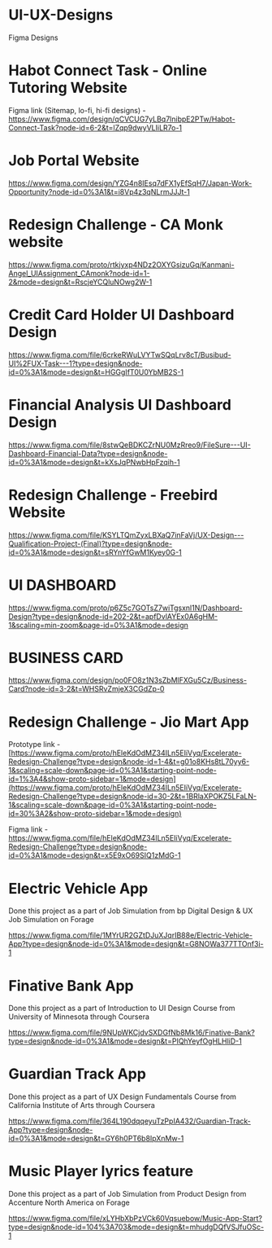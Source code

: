 # UI-UX-Designs

Figma Designs

# Habot Connect Task - Online Tutoring Website

Figma link (Sitemap, lo-fi, hi-fi designs) - https://www.figma.com/design/qCVCUG7yLBq7lnibpE2PTw/Habot-Connect-Task?node-id=6-2&t=lZqp9dwyVLIiLR7o-1

# Job Portal Website

https://www.figma.com/design/YZG4n8IEsq7dFX1yEfSqH7/Japan-Work-Opportunity?node-id=0%3A1&t=i8Vp4z3qNLrmJJJt-1

# Redesign Challenge - CA Monk website

https://www.figma.com/proto/rtkjyxp4NDz2OXYGsizuGq/Kanmani-Angel_UIAssignment_CAmonk?node-id=1-2&mode=design&t=RscjeYCQluNOwg2W-1

# Credit Card Holder UI Dashboard Design

https://www.figma.com/file/6crkeRWuLVYTwSQqLrv8cT/Busibud-UI%2FUX-Task---1?type=design&node-id=0%3A1&mode=design&t=HGGgIfT0U0YbMB2S-1

# Financial Analysis UI Dashboard Design

https://www.figma.com/file/8stwQeBDKCZrNU0MzRreo9/FileSure---UI-Dashboard-Financial-Data?type=design&node-id=0%3A1&mode=design&t=kXsJqPNwbHpFzqih-1

# Redesign Challenge - Freebird Website

https://www.figma.com/file/KSYLTQmZyxLBXaQ7inFaVj/UX-Design---Qualification-Project-(Final)?type=design&node-id=0%3A1&mode=design&t=sRYnYfGwM1Kyey0G-1

# UI DASHBOARD

https://www.figma.com/proto/p6Z5c7GOTsZ7wiTgsxnl1N/Dashboard-Design?type=design&node-id=202-2&t=apfDvlAYEx0A6gHM-1&scaling=min-zoom&page-id=0%3A1&mode=design

# BUSINESS CARD

https://www.figma.com/design/po0FO8z1N3sZbMlFXGu5Cz/Business-Card?node-id=3-2&t=WHSRvZmjeX3CGdZp-0


# Redesign Challenge - Jio Mart App

Prototype link - [https://www.figma.com/proto/hEleKdOdMZ34ILn5EIiVyq/Excelerate-Redesign-Challenge?type=design&node-id=1-4&t=g01o8KHs8tL70yy6-1&scaling=scale-down&page-id=0%3A1&starting-point-node-id=1%3A4&show-proto-sidebar=1&mode=design](https://www.figma.com/proto/hEleKdOdMZ34ILn5EIiVyq/Excelerate-Redesign-Challenge?type=design&node-id=30-2&t=1BRlaXPOKZ5LFaLN-1&scaling=scale-down&page-id=0%3A1&starting-point-node-id=30%3A2&show-proto-sidebar=1&mode=design)

Figma link - https://www.figma.com/file/hEleKdOdMZ34ILn5EIiVyq/Excelerate-Redesign-Challenge?type=design&node-id=0%3A1&mode=design&t=x5E9xO69SIQ1zMdG-1

# Electric Vehicle App
Done this project as a part of Job Simulation from bp Digital Design & UX Job Simulation on Forage

https://www.figma.com/file/1MYrUR2GZtDJuXJqrIB88e/Electric-Vehicle-App?type=design&node-id=0%3A1&mode=design&t=G8NOWa377TTOnf3i-1

# Finative Bank App
Done this project as a part of Introduction to UI Design Course from University of Minnesota through Coursera

https://www.figma.com/file/9NUpWKCjdvSXDGfNb8Mk16/Finative-Bank?type=design&node-id=0%3A1&mode=design&t=PIQhYeyfOgHLHliD-1

# Guardian Track App
Done this project as a part of UX Design Fundamentals Course from California Institute of Arts through Coursera

https://www.figma.com/file/364L190dqqeyuTzPpIA432/Guardian-Track-App?type=design&node-id=0%3A1&mode=design&t=GY6h0PT6b8IpXnMw-1


# Music Player lyrics feature
Done this project as a part of Job Simulation from Product Design from Accenture North America on Forage

https://www.figma.com/file/xLYHbXbPzVCk60Vqsuebow/Music-App-Start?type=design&node-id=104%3A703&mode=design&t=mhudgDQfVSJfuOSc-1
